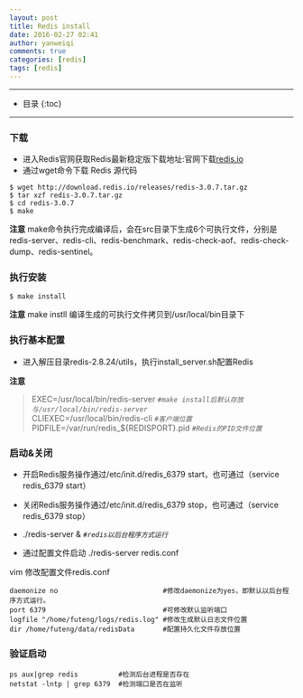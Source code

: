```yaml
---
layout: post
title: Redis install
date: 2016-02-27 02:41
author: yanweiqi
comments: true
categories: [redis]
tags: [redis]
---
```


---------------------------

* 目录
{:toc}

--------------------------

### 下载

* 进入Redis官网获取Redis最新稳定版下载地址:官网下载[redis.io](http://redis.io/download)
* 通过wget命令下载 Redis 源代码

``` shell
$ wget http://download.redis.io/releases/redis-3.0.7.tar.gz
$ tar xzf redis-3.0.7.tar.gz
$ cd redis-3.0.7
$ make
```
**注意** make命令执行完成编译后，会在src目录下生成6个可执行文件，分别是redis-server、redis-cli、redis-benchmark、redis-check-aof、redis-check-dump、redis-sentinel。


### 执行安装

```shell
$ make install
```

**注意** make instll 编译生成的可执行文件拷贝到/usr/local/bin目录下

### 执行基本配置

* 进入解压目录redis-2.8.24/utils，执行install_server.sh配置Redis


**注意**

>EXEC=/usr/local/bin/redis-server        *`#make install后默认存放与/usr/local/bin/redis-server`* <br/>
CLIEXEC=/usr/local/bin/redis-cli         *`#客户端位置`*   <br/>
PIDFILE=/var/run/redis_${REDISPORT}.pid  *`#Redis的PID文件位置`* <br/>

### 启动&关闭

* 开启Redis服务操作通过/etc/init.d/redis_6379 start，也可通过（service redis_6379 start）

* 关闭Redis服务操作通过/etc/init.d/redis_6379 stop，也可通过（service redis_6379 stop）

* ./redis-server & *`#redis以后台程序方式运行`*

* 通过配置文件启动 ./redis-server redis.conf

vim 修改配置文件redis.conf

``` shell
daemonize no                          #修改daemonize为yes，即默认以后台程序方式运行。
port 6379                             #可修改默认监听端口
logfile "/home/futeng/logs/redis.log" #修改生成默认日志文件位置
dir /home/futeng/data/redisData       #配置持久化文件存放位置
```

### 验证启动

``` shell
ps aux|grep redis          #检测后台进程是否存在
netstat -lntp | grep 6379  #检测端口是否在监听
```
